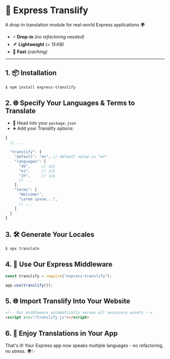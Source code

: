 # 🚀 Express Translify

A drop-in translation module for real-world Express applications 🌍

* ⚡ **Drop-in** *(no refactoring needed)*
* 🪶 **Lightweight** *(< 15 KB)*
* 🚀 **Fast** *(caching)*

---

## 1. 📦 Installation

```sh
$ npm install express-translify
```

## 2. 🌐 Specify Your Languages & Terms to Translate

* 📝 Head into your `package.json`
* ➕ Add your Translify options:

```js
{
  // ...

  "translify": {
    "default": "en", // default value is "en"
    "languages": [
      "de",     // 🇩🇪
      "es",     // 🇪🇸
      "zh",     // 🇨🇳
      // ...
    ],
    "terms": [
      "Welcome!",
      "Lorem ipsum...",
      // ...
    ]
  }
}
```

## 3. 🛠️ Generate Your Locales

```sh
$ npx translate
```

## 4. 🧩 Use Our Express Middleware

```js
const translify = require("express-translify");

app.use(translify());
```

## 5. 🌐 Import Translify Into Your Website

```html
<!-- Our middleware automatically serves all necessary assets -->
<script src="/translify.js"></script>
```

## 6. 🎉 Enjoy Translations in Your App

That's it! Your Express app now speaks multiple languages - no refactoring, no stress. 🌍✨
